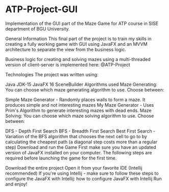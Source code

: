 # ATP-Project-GUI
Implementation of the GUI part of the Maze Game for ATP course in SISE department of BGU University.

General Information
This final part of the project is to train my skills in creating a fully working game with GUI using JavaFX and an MVVM architecture to separate the view from the business logic.

Business logic for creating and solving mazes using a multi-threaded version of client-server is implemented here: @ATP-Project

Technologies
The project was written using:

Java JDK-15
JavaFX 16
SceneBuilder
Algorithms used
Maze Generating:
You can choose which maze generating algorithm to use. Choose between:

Simple Maze Generator - Randomly places walls to form a maze. It produces simple and not interesting mazes
My Maze Generator - Uses Prim's Algorithm to generate interesting mazes with dead ends.
Maze Solving:
You can choose which maze solving algorithm to use. Choose between:

DFS - Depth First Search
BFS - Breadth First Search
Best First Search - Variation of the BFS algorithm that chooses the next cell to go to by calculating the cheapest path (a diagonal step costs more than a regular step)
Download and run the Game
First make sure you have an updated version of JavaFX installed on your computer. The following steps are required before launching the game for the first time.

Download the entire project
Open it from your favorite IDE (Intellij recommended)
If you're using Intellij - make sure to follow these steps to configure the JavaFX with Intellij: how to configure JavaFX with Intellij
Run and enjoy!

